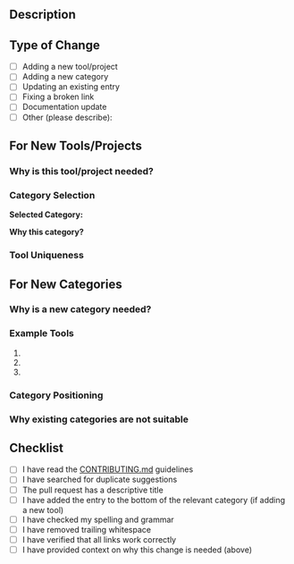## Description

<!-- Briefly describe what this PR adds or changes -->

## Type of Change

<!-- Check all that apply -->

- [ ] Adding a new tool/project
- [ ] Adding a new category
- [ ] Updating an existing entry
- [ ] Fixing a broken link
- [ ] Documentation update
- [ ] Other (please describe):

## For New Tools/Projects

<!-- If you're adding a new tool or project, please complete this section -->

### Why is this tool/project needed?

<!-- Explain the problem it solves or the gap it fills. How does it help organizations manage open source projects or OSPOs? -->

### Category Selection

**Selected Category:** <!-- e.g., Code Reviews, GitHub Management, etc. -->

**Why this category?**

<!-- Explain why you chose this specific category. If the tool fits multiple categories, explain why this is the primary use case. -->

### Tool Uniqueness

<!-- If similar tools already exist in the list, explain what makes this tool unique or complementary -->

## For New Categories

<!-- If you're proposing a new category, please complete this section -->

### Why is a new category needed?

<!-- Explain what gap the new category would fill -->

### Example Tools

<!-- Provide at least 2-3 examples of tools that would fit in this category -->

1. 
2. 
3. 

### Category Positioning

<!-- Suggest where the new category should be positioned in the list -->

### Why existing categories are not suitable

<!-- Explain why existing categories don't work for these tools -->

## Checklist

<!-- Check all that apply -->

- [ ] I have read the [CONTRIBUTING.md](../CONTRIBUTING.md) guidelines
- [ ] I have searched for duplicate suggestions
- [ ] The pull request has a descriptive title
- [ ] I have added the entry to the bottom of the relevant category (if adding a new tool)
- [ ] I have checked my spelling and grammar
- [ ] I have removed trailing whitespace
- [ ] I have verified that all links work correctly
- [ ] I have provided context on why this change is needed (above)
